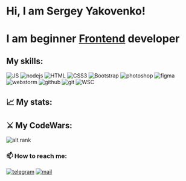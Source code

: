 # Hi, I am Sergey Yakovenko! 

# I am beginner  <ins>Frontend</ins> developer 



##  My skills:

<div align="left">
<!-- <img alt="React" src="https://img.shields.io/badge/react-%2320232a.svg?style=for-the-badge&logo=react&logoColor=%2361DAFB"> -->
<!-- <img alt="React Native" src="https://img.shields.io/badge/react_native-%2320232a.svg?style=for-the-badge&logo=react&logoColor=%2361DAFB"> -->
<!-- <img alt="Redux" src="https://img.shields.io/badge/Redux-593D88?style=for-the-badge&logo=redux&logoColor=white"> -->
<img alt="JS" src="https://img.shields.io/badge/JavaScript-F7DF1E?style=for-the-badge&logo=javascript&logoColor=black">
<!-- <img alt="TypeScript" src="https://img.shields.io/badge/TypeScript-007ACC?style=for-the-badge&logo=typescript&logoColor=white"> -->
<img alt="nodejs" src="https://img.shields.io/badge/node.js-6DA55F?style=for-the-badge&logo=node.js&logoColor=white"/>
<!-- <img alt="Postman" src="https://img.shields.io/badge/Postman-FF6C37?style=for-the-badge&logo=postman&logoColor=white"/> -->
<!-- <img alt="Postgres" src="https://img.shields.io/badge/postgres-%23316192.svg?style=for-the-badge&logo=postgresql&logoColor=white"/> -->
<img src="https://img.shields.io/badge/HTML5-E34F26?style=for-the-badge&logo=html5&logoColor=white" alt="HTML">
<img alt="CSS3" src="https://img.shields.io/badge/CSS3-1572B6?style=for-the-badge&logo=css3&logoColor=white">
<img alt="Bootstrap" src="https://img.shields.io/badge/Bootstrap-563D7C?style=for-the-badge&logo=bootstrap&logoColor=white">
<!-- <img alt="MaterialUI" src="https://img.shields.io/badge/MUI-%230081CB.svg?style=for-the-badge&logo=mui&logoColor=white"> -->
<!-- <img alt="TailwindCSS" src="https://img.shields.io/badge/tailwindcss-%2338B2AC.svg?style=for-the-badge&logo=tailwind-css&logoColor=white"> -->
<img alt="photoshop" src="https://img.shields.io/badge/adobephotoshop-%2331A8FF.svg?style=for-the-badge&logo=adobephotoshop&logoColor=white">
<img alt="figma" src="https://img.shields.io/badge/figma-%23F24E1E.svg?style=for-the-badge&logo=figma&logoColor=white">
<img alt="webstorm" src="https://img.shields.io/badge/webstorm-143?style=for-the-badge&logo=webstorm&logoColor=white&color=black">
<!-- <img alt="MD" src="https://img.shields.io/badge/Markdown-000000?style=for-the-badge&logo=markdown&logoColor=white"> -->
<img alt="github" src="https://img.shields.io/badge/github-%23121011.svg?style=for-the-badge&logo=github&logoColor=white">
<img alt="git" src="https://img.shields.io/badge/git-%23F05033.svg?style=for-the-badge&logo=git&logoColor=white">
<!-- <img alt="storybook" src="https://img.shields.io/badge/-Storybook-FF4785?style=for-the-badge&logo=storybook&logoColor=white"/> -->
<img alt="WSC" src="https://img.shields.io/badge/Visual%20Studio%20Code-0078d7.svg?style=for-the-badge&logo=visual-studio-code&logoColor=white"/>
<!-- <img alt="Ubuntu" src="https://img.shields.io/badge/Ubuntu-E95420?style=for-the-badge&logo=ubuntu&logoColor=white"/> -->
<!-- <img alt="Heroku" src="https://img.shields.io/badge/heroku-%23430098.svg?style=for-the-badge&logo=heroku&logoColor=white"/> -->
</div>

## 📈 My stats: ##

<!-- <img style="height: 200px" alt="stats" src="https://github-readme-stats.vercel.app/api?username=marinadegames&show_icons=true&theme=dracula"/> -->
<!-- <img style="height: 200px" alt="stats1" src="https://github-readme-stats.vercel.app/api/top-langs/?username=marinadegames&layout=compact&theme=dracula"/> -->

## ⚔️ My CodeWars: ## 

![alt rank](https://www.codewars.com/users/Srh-Yakovenko-ua/badges/large)

### 📫 How to reach me: ###

[<img src="https://img.shields.io/badge/Telegram-2CA5E0?style=for-the-badge&logo=telegram&logoColor=white" alt='telegram'/>](https://https://t.me/tellurian_srh)
[<img src='https://img.shields.io/badge/Gmail-D14836?style=for-the-badge&logo=gmail&logoColor=white' alt='mail'/>](mailto:yakovenko.sergey.work@gmail.com)
<!-- [<img alt="inst" src="https://img.shields.io/badge/Instagram-E4405F?style=for-the-badge&logo=instagram&logoColor=white" />](https://www.instagram.com/eugenepash/) -->
<!-- [<img alt="linkedin" src="https://img.shields.io/badge/LinkedIn-0077B5?style=for-the-badge&logo=linkedin&logoColor=white" />](https://www.linkedin.com/in/eugene-pashkevich-9582b122a) -->